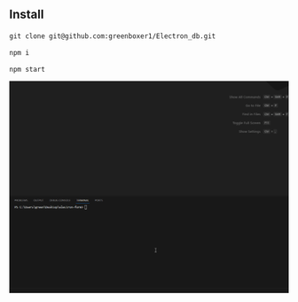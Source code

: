 ## Install
```
git clone git@github.com:greenboxer1/Electron_db.git
```

```
npm i
```

```
npm start
```

![](https://github.com/greenboxer1/Electron_db/blob/main/gif/show.gif)
